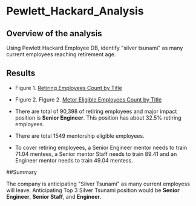 # Pewlett_Hackard_Analysis
## Overview of the analysis
Using Pewlett Hackard Employee DB, identify "silver tsunami" as many current employees reaching retirement age. 


## Results
- Figure 1. [Retiring Employees Count by Title](https://github.com/jamesmoonusa/Pewlett_Hackard_Analysis/blob/main/Data/retiring_titles.PNG)
- Figure 2. Figure 2. [Metor Eligible Employees Count by Title](https://github.com/jamesmoonusa/Pewlett_Hackard_Analysis/blob/main/Data/mentorship_eligibility_title_count.PNG)

- There are total of 90,398 of retiring employees and major impact position is **Senior Engineer**. This position has about 32.5% 
retiring employees.
- There are total 1549 mentorship eligible employees. 
- To cover retiring employees, a Senior Engineer mentor needs to train 71.04 mentees, a Senior mentor Staff needs to train 89.41 and an Engineer mentor needs to train 49.04 mentess.


##Summary

The company is anticipating "Silver Tsunami" as many current employess will leave.
Anticipating Top 3 Silver Tsunami position would be **Senior Engineer**, **Senior Staff**, and **Engineer**. 


